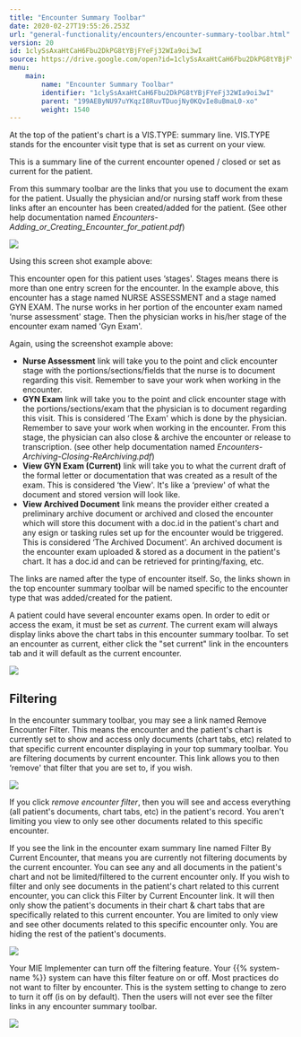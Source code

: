 ```yaml
---
title: "Encounter Summary Toolbar"
date: 2020-02-27T19:55:26.253Z
url: "general-functionality/encounters/encounter-summary-toolbar.html"
version: 20
id: 1clySsAxaHtCaH6Fbu2DkPG8tYBjFYeFj32WIa9oi3wI
source: https://drive.google.com/open?id=1clySsAxaHtCaH6Fbu2DkPG8tYBjFYeFj32WIa9oi3wI
menu:
    main:
        name: "Encounter Summary Toolbar"
        identifier: "1clySsAxaHtCaH6Fbu2DkPG8tYBjFYeFj32WIa9oi3wI"
        parent: "199AEByNU97uYKqzI8RuvTDuojNy0KQvIe8uBmaL0-xo"
        weight: 1540
---
```

At the top of the patient's chart is a VIS.TYPE: summary line. VIS.TYPE stands for the encounter visit type that is set as current on your view.

This is a summary line of the current encounter opened / closed or set as current for the patient.

From this summary toolbar are the links that you use to document the exam for the patient. Usually the physician and/or nursing staff work from these links after an encounter has been created/added for the patient. (See other help documentation named *Encounters-Adding_or_Creating_Encounter_for_patient.pdf*)

![](../../external_files/4b578f3a4bb4d036a2b347edc8420e4e.png)

Using this screen shot example above:

This encounter open for this patient uses ‘stages'. Stages means there is more than one entry screen for the encounter. In the example above, this encounter has a stage named NURSE ASSESSMENT and a stage named GYN EXAM. The nurse works in her portion of the encounter exam named ‘nurse assessment' stage. Then the physician works in his/her stage of the encounter exam named ‘Gyn Exam'.

Again, using the screenshot example above:

* <strong>Nurse Assessment</strong> link will take you to the point and click encounter stage with the portions/sections/fields that the nurse is to document regarding this visit. Remember to save your work when working in the encounter.
* <strong>GYN Exam</strong> link will take you to the point and click encounter stage with the portions/sections/exam that the physician is to document regarding this visit. This is considered ‘The Exam' which is done by the physician. Remember to save your work when working in the encounter. From this stage, the physician can also close & archive the encounter or release to transcription. (see other help documentation named <em>Encounters-Archiving-Closing-ReArchiving.pdf</em>)
* <strong>View GYN Exam (Current)</strong> link will take you to what the current draft of the formal letter or documentation that was created as a result of the exam. This is considered ‘the View'. It's like a ‘preview' of what the document and stored version will look like.
* <strong>View Archived Document</strong> link means the provider either created a preliminary archive document or archived and closed the encounter which will store this document with a doc.id in the patient's chart and any esign or tasking rules set up for the encounter would be triggered. This is considered ‘The Archived Document'. An archived document is the encounter exam uploaded & stored as a document in the patient's chart. It has a doc.id and can be retrieved for printing/faxing, etc.

The links are named after the type of encounter itself. So, the links shown in the top encounter summary toolbar will be named specific to the encounter type that was added/created for the patient.

A patient could have several encounter exams open. In order to edit or access the exam, it must be set as *current*. The current exam will always display links above the chart tabs in this encounter summary toolbar. To set an encounter as current, either click the "set current" link in the encounters tab and it will default as the current encounter.

![](../../external_files/8bf55236b8234a6d4c2a03d87ff80ab7.png)

## Filtering

In the encounter summary toolbar, you may see a link named Remove Encounter Filter. This means the encounter and the patient's chart is currently set to show and access only documents (chart tabs, etc) related to that specific current encounter displaying in your top summary toolbar. You are filtering documents by current encounter. This link allows you to then ‘remove' that filter that you are set to, if you wish.

![](../../external_files/9e6a70a4de3d4c4f6358e82143cce5f6.png)

If you click *remove encounter filter*, then you will see and access everything (all patient's documents, chart tabs, etc) in the patient's record. You aren't limiting you view to only see other documents related to this specific encounter.

If you see the link in the encounter exam summary line named Filter By Current Encounter, that means you are currently not filtering documents by the current encounter. You can see any and all documents in the patient's chart and not be limited/filtered to the current encounter only. If you wish to filter and only see documents in the patient's chart related to this current encounter, you can click this Filter by Current Encounter link. It will then only show the patient's documents in their chart & chart tabs that are specifically related to this current encounter. You are limited to only view and see other documents related to this specific encounter only. You are hiding the rest of the patient's documents.

![](../../external_files/95b044a937256711924f4bcf8997343f.png)

Your MIE Implementer can turn off the filtering feature. Your {{% system-name %}} system can have this filter feature on or off. Most practices do not want to filter by encounter. This is the system setting to change to zero to turn it off (is on by default). Then the users will not ever see the filter links in any encounter summary toolbar.

![](../../external_files/dcbdd06597a8d3190ade6b1b25b37af4.png)

